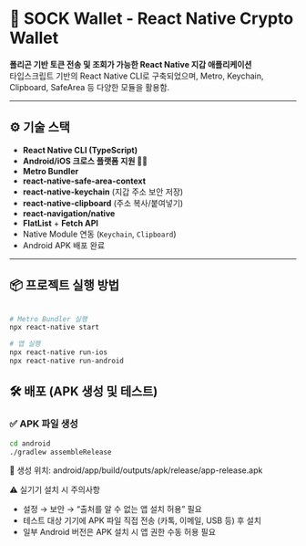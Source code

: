 # 🧳 SOCK Wallet - React Native Crypto Wallet

**폴리곤 기반 토큰 전송 및 조회가 가능한 React Native 지갑 애플리케이션**  
타입스크립트 기반의 React Native CLI로 구축되었으며, Metro, Keychain, Clipboard, SafeArea 등 다양한 모듈을 활용함.

---

## ⚙️ 기술 스택

- **React Native CLI (TypeScript)**
- **Android/iOS 크로스 플랫폼 지원 🍎🤖**
- **Metro Bundler**
- **react-native-safe-area-context**
- **react-native-keychain** (지갑 주소 보안 저장)
- **react-native-clipboard** (주소 복사/붙여넣기)
- **react-navigation/native**
- **FlatList** + **Fetch API**
- Native Module 연동 (`Keychain`, `Clipboard`)
- Android APK 배포 완료

---

## 📦 프로젝트 실행 방법
```bash

# Metro Bundler 실행
npx react-native start

# 앱 실행
npx react-native run-ios
npx react-native run-android
```

## 🛠️ 배포 (APK 생성 및 테스트)
### ✅ APK 파일 생성

```bash
cd android
./gradlew assembleRelease
```
📍 생성 위치: android/app/build/outputs/apk/release/app-release.apk

⚠️ 실기기 설치 시 주의사항
- 설정 → 보안 → “출처를 알 수 없는 앱 설치 허용” 필요
- 테스트 대상 기기에 APK 파일 직접 전송 (카톡, 이메일, USB 등) 후 설치
- 일부 Android 버전은 APK 설치 시 앱 권한 수동 허용 필요
